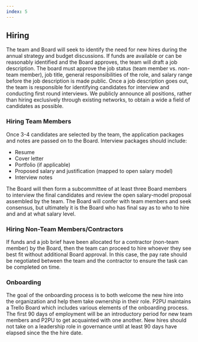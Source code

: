 ```yaml
---
index: 5
---
```


## Hiring

The team and Board will seek to identify the need for new hires during the annual strategy and budget discussions. If funds are available or can be reasonably identified and the Board approves, the team will draft a job description. The board must approve the job status (team member vs. non-team member), job title, general responsibilities of the role, and salary range before the job description is made public. Once a job description goes out, the team is responsible for identifying candidates for interview and conducting first round interviews. We publicly announce all positions, rather than hiring exclusively through existing networks, to obtain a wide a field of candidates as possible.

### Hiring Team Members
Once 3-4 candidates are selected by the team, the application packages and notes are passed on to the Board. Interview packages should include:

 - Resume
 - Cover letter
 - Portfolio (if applicable)
 - Proposed salary and justification (mapped to open salary model)
 - Interview notes

The Board will then form a subcommittee of at least three Board members to interview the final candidates and review the open salary-model proposal assembled by the team. The Board will confer with team members and seek consensus, but ultimately it is the Board who has final say as to who to hire and and at what salary level. 

### Hiring Non-Team Members/Contractors
If funds and a job brief have been allocated for a contractor (non-team member) by the Board, then the team can proceed to hire whoever they see best fit without additional Board approval. In this case, the pay rate should be negotiated between the team and the contractor to ensure the task can be completed on time. 

### Onboarding
The goal of the onboarding process is to both welcome the new hire into the organization and help them take ownership in their role. P2PU maintains a Trello Board which includes various elements of the onboarding process. The first 90 days of employment will be an introductory period for new team members and P2PU to get acquainted with one another. New hires should not take on a leadership role in governance until at least 90 days have elapsed since the the hire date.

